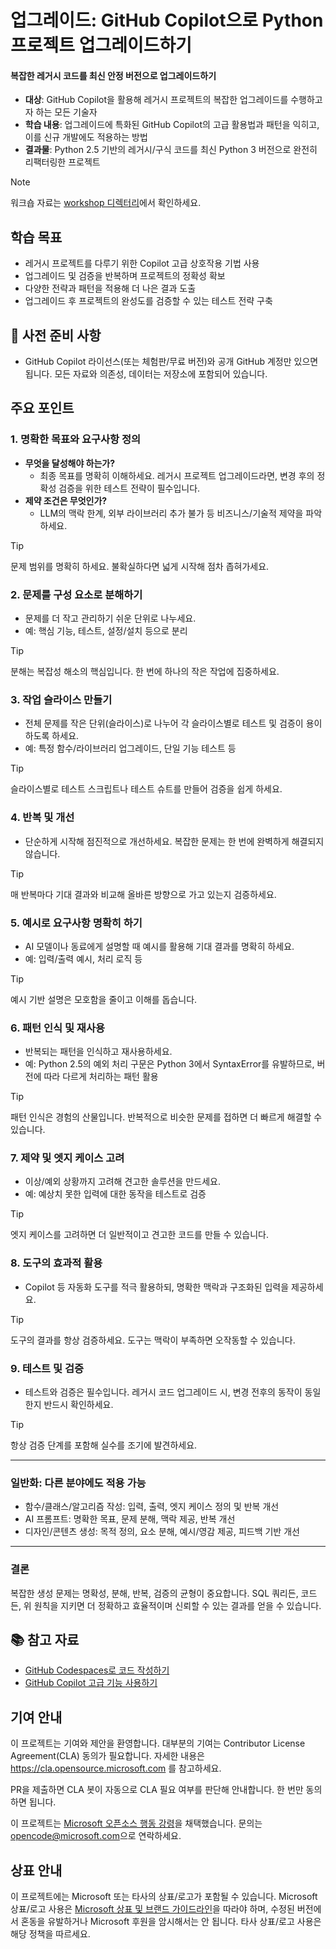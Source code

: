 # 업그레이드: GitHub Copilot으로 Python 프로젝트 업그레이드하기

#### 복잡한 레거시 코드를 최신 안정 버전으로 업그레이드하기

- **대상**: GitHub Copilot을 활용해 레거시 프로젝트의 복잡한 업그레이드를 수행하고자 하는 모든 기술자
- **학습 내용**: 업그레이드에 특화된 GitHub Copilot의 고급 활용법과 패턴을 익히고, 이를 신규 개발에도 적용하는 방법
- **결과물**: Python 2.5 기반의 레거시/구식 코드를 최신 Python 3 버전으로 완전히 리팩터링한 프로젝트

> [!NOTE]
> 워크숍 자료는 [workshop 디렉터리](./workshop)에서 확인하세요.

## 학습 목표

- 레거시 프로젝트를 다루기 위한 Copilot 고급 상호작용 기법 사용
- 업그레이드 및 검증을 반복하며 프로젝트의 정확성 확보
- 다양한 전략과 패턴을 적용해 더 나은 결과 도출
- 업그레이드 후 프로젝트의 완성도를 검증할 수 있는 테스트 전략 구축

## :mega: 사전 준비 사항

- GitHub Copilot 라이선스(또는 체험판/무료 버전)와 공개 GitHub 계정만 있으면 됩니다. 모든 자료와 의존성, 데이터는 저장소에 포함되어 있습니다.

## 주요 포인트

### 1. 명확한 목표와 요구사항 정의
- **무엇을 달성해야 하는가?**
  - 최종 목표를 명확히 이해하세요. 레거시 프로젝트 업그레이드라면, 변경 후의 정확성 검증을 위한 테스트 전략이 필수입니다.
- **제약 조건은 무엇인가?**
  - LLM의 맥락 한계, 외부 라이브러리 추가 불가 등 비즈니스/기술적 제약을 파악하세요.

> [!TIP]
> 문제 범위를 명확히 하세요. 불확실하다면 넓게 시작해 점차 좁혀가세요.

### 2. 문제를 구성 요소로 분해하기
- 문제를 더 작고 관리하기 쉬운 단위로 나누세요.
- 예: 핵심 기능, 테스트, 설정/설치 등으로 분리

> [!TIP]
> 분해는 복잡성 해소의 핵심입니다. 한 번에 하나의 작은 작업에 집중하세요.

### 3. 작업 슬라이스 만들기
- 전체 문제를 작은 단위(슬라이스)로 나누어 각 슬라이스별로 테스트 및 검증이 용이하도록 하세요.
- 예: 특정 함수/라이브러리 업그레이드, 단일 기능 테스트 등

> [!TIP]
> 슬라이스별로 테스트 스크립트나 테스트 슈트를 만들어 검증을 쉽게 하세요.

### 4. 반복 및 개선
- 단순하게 시작해 점진적으로 개선하세요. 복잡한 문제는 한 번에 완벽하게 해결되지 않습니다.

> [!TIP]
> 매 반복마다 기대 결과와 비교해 올바른 방향으로 가고 있는지 검증하세요.

### 5. 예시로 요구사항 명확히 하기
- AI 모델이나 동료에게 설명할 때 예시를 활용해 기대 결과를 명확히 하세요.
- 예: 입력/출력 예시, 처리 로직 등

> [!TIP]
> 예시 기반 설명은 모호함을 줄이고 이해를 돕습니다.

### 6. 패턴 인식 및 재사용
- 반복되는 패턴을 인식하고 재사용하세요.
- 예: Python 2.5의 예외 처리 구문은 Python 3에서 SyntaxError를 유발하므로, 버전에 따라 다르게 처리하는 패턴 활용

> [!TIP]
> 패턴 인식은 경험의 산물입니다. 반복적으로 비슷한 문제를 접하면 더 빠르게 해결할 수 있습니다.

### 7. 제약 및 엣지 케이스 고려
- 이상/예외 상황까지 고려해 견고한 솔루션을 만드세요.
- 예: 예상치 못한 입력에 대한 동작을 테스트로 검증

> [!TIP]
> 엣지 케이스를 고려하면 더 일반적이고 견고한 코드를 만들 수 있습니다.

### 8. 도구의 효과적 활용
- Copilot 등 자동화 도구를 적극 활용하되, 명확한 맥락과 구조화된 입력을 제공하세요.

> [!TIP]
> 도구의 결과를 항상 검증하세요. 도구는 맥락이 부족하면 오작동할 수 있습니다.

### 9. 테스트 및 검증
- 테스트와 검증은 필수입니다. 레거시 코드 업그레이드 시, 변경 전후의 동작이 동일한지 반드시 확인하세요.

> [!TIP]
> 항상 검증 단계를 포함해 실수를 조기에 발견하세요.

---

### 일반화: 다른 분야에도 적용 가능
- 함수/클래스/알고리즘 작성: 입력, 출력, 엣지 케이스 정의 및 반복 개선
- AI 프롬프트: 명확한 목표, 문제 분해, 맥락 제공, 반복 개선
- 디자인/콘텐츠 생성: 목적 정의, 요소 분해, 예시/영감 제공, 피드백 기반 개선

---

### 결론
복잡한 생성 문제는 명확성, 분해, 반복, 검증의 균형이 중요합니다. SQL 쿼리든, 코드든, 위 원칙을 지키면 더 정확하고 효율적이며 신뢰할 수 있는 결과를 얻을 수 있습니다.


## :books: 참고 자료

- [GitHub Codespaces로 코드 작성하기](https://learn.microsoft.com/training/modules/code-with-github-codespaces/)
- [GitHub Copilot 고급 기능 사용하기](https://learn.microsoft.com/training/modules/advanced-github-copilot/)

## 기여 안내

이 프로젝트는 기여와 제안을 환영합니다. 대부분의 기여는 Contributor License Agreement(CLA) 동의가 필요합니다. 자세한 내용은 https://cla.opensource.microsoft.com 를 참고하세요.

PR을 제출하면 CLA 봇이 자동으로 CLA 필요 여부를 판단해 안내합니다. 한 번만 동의하면 됩니다.

이 프로젝트는 [Microsoft 오픈소스 행동 강령](https://opensource.microsoft.com/codeofconduct/)을 채택했습니다. 문의는 [opencode@microsoft.com](mailto:opencode@microsoft.com)으로 연락하세요.

## 상표 안내

이 프로젝트에는 Microsoft 또는 타사의 상표/로고가 포함될 수 있습니다. Microsoft 상표/로고 사용은 [Microsoft 상표 및 브랜드 가이드라인](https://www.microsoft.com/en-us/legal/intellectualproperty/trademarks/usage/general)을 따라야 하며, 수정된 버전에서 혼동을 유발하거나 Microsoft 후원을 암시해서는 안 됩니다. 타사 상표/로고 사용은 해당 정책을 따르세요.

